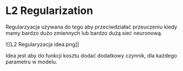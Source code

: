 # L2 Regularization

Regularzyacja używana do tego aby przeciwdziałać przeuczeniu kiedy mamy bardzo dużo zmiennych lub bardzo dużą sieć neuronową.

![[L2 Regularyzacja idea.png]]

Idea jest aby do funkcji kosztu dodać dodatkowy czynnik, dla każdego parametru w modelu.

